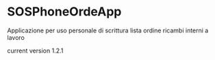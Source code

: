 # SOSPhoneOrdeApp
Applicazione per uso personale di scrittura lista ordine ricambi interni a lavoro

current version 1.2.1
